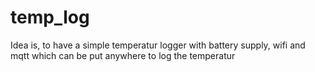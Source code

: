 # temp_log

Idea is, to have a simple temperatur logger with battery supply, wifi and mqtt which can be put anywhere to log the temperatur

